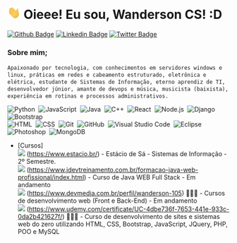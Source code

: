 

<!--
**wandersoncsouza/wandersoncsouza** is a ✨ _special_ ✨ repository because its `README.md` (this file) appears on your GitHub profile.

Here are some ideas to get you started:

- 🔭 I’m currently working on ...
- 🌱 I’m currently learning ...
- 👯 I’m looking to collaborate on ...
- 🤔 I’m looking for help with ...
- 💬 Ask me about ...
- 📫 How to reach me: ...
- 😄 Pronouns: ...
- ⚡ Fun fact: ...
-->

# <img src="https://raw.githubusercontent.com/ABSphreak/ABSphreak/master/gifs/Hi.gif" width="30px"> Oieee! Eu sou, Wanderson CS! :D

[![Github Badge](https://img.shields.io/badge/-Github-000?style=flat-square&logo=Github&logoColor=white&link=https://github.com/wandersoncsouza)](https://github.com/wandersoncsouza)
[![Linkedin Badge](https://img.shields.io/badge/-LinkedIn-blue?style=flat-square&logo=Linkedin&logoColor=white&link=https://www.linkedin.com/in/wanderson-costa-souza-8a9a8868/)](https://www.linkedin.com/in/wanderson-costa-souza-8a9a8868/)
[![Twitter Badge](https://img.shields.io/badge/-Twitter-1ca0f1?style=flat-square&labelColor=1ca0f1&logo=twitter&logoColor=white&link=https://twitter.com/wanderneguinho)](https://twitter.com/wanderneguinho)

### Sobre mim;
    Apaixonado por tecnologia, com conhecimentos em servidores windows e linux, práticas em redes e cabeamento estruturado, eletrônica e elétrica, estudante de Sistemas de Informação, eterno aprendiz de TI, desenvolvedor júnior, amante de devops e música, musicista (baixista), experiência em rotinas e processos administrativos.

![Python](https://img.shields.io/badge/-Python-05122A?style=flat&logo=python)&nbsp;
![JavaScript](https://img.shields.io/badge/-JavaScript-05122A?style=flat&logo=javascript)&nbsp;
![Java](https://img.shields.io/badge/-Java-05122A?style=flat&logo=Java&logoColor=FFA518)&nbsp;
![C++](https://img.shields.io/badge/-C++-05122A?style=flat&logo=C%2B%2B&logoColor=00599C)&nbsp;
![React](https://img.shields.io/badge/-React-05122A?style=flat&logo=react)&nbsp;
![Node.js](https://img.shields.io/badge/-Node.js-05122A?style=flat&logo=node.js)&nbsp;
![Django](https://img.shields.io/badge/-Django-05122A?style=flat&logo=django&logoColor=092E20)&nbsp;
![Bootstrap](https://img.shields.io/badge/-Bootstrap-05122A?style=flat&logo=bootstrap&logoColor=563D7C)\
![HTML](https://img.shields.io/badge/-HTML-05122A?style=flat&logo=HTML5)&nbsp;
![CSS](https://img.shields.io/badge/-CSS-05122A?style=flat&logo=CSS3&logoColor=1572B6)&nbsp;
![Git](https://img.shields.io/badge/-Git-05122A?style=flat&logo=git)&nbsp;
![GitHub](https://img.shields.io/badge/-GitHub-05122A?style=flat&logo=github)&nbsp;
![Visual Studio Code](https://img.shields.io/badge/-Visual%20Studio%20Code-05122A?style=flat&logo=visual-studio-code&logoColor=007ACC)&nbsp;
![Eclipse](https://img.shields.io/badge/-Eclipse-05122A?style=flat&logo=eclipse-ide&logoColor=2C2255)\
![Photoshop](https://img.shields.io/badge/-Photoshop-05122A?style=flat&logo=adobe-photoshop)&nbsp;
![MongoDB](https://img.shields.io/badge/-MongoDB-333333?style=flat&logo=mongodb)

- [Cursos] <br>
    <img src="https://images.educamaisbrasil.com.br/content/superior/instituicao/logo/g/estacio.png" width="15px" heigth="15px">
   (https://www.estacio.br/) - Estácio de Sá - Sistemas de Informação - 2º Semestre.<br>
   <img src="https://seeklogo.com/images/J/java-logo-7F8B35BAB3-seeklogo.com.png" width="15px" heigth="15px">
   (https://www.jdevtreinamento.com.br/formacao-java-web-profissional/index.html) - Curso de Java WEB Full Stack - Em andamento<br>
   <img src="https://arquivo.devmedia.com.br/marketing/img/logo-devmedia.png" width="15px" heigth="15px">
   (https://www.devmedia.com.br/perfil/wanderson-105) 👨🏼‍🏫 - Cursos de desenvolvimento web (Front e Back-End) - Em andamento <br>
   <img src="https://s3.amazonaws.com/thinkific-import/220759/AaQOupKTMCZDEzzmIaSR_SO-LOGO-300.png" width="15px" heigth="15px">
   (https://www.udemy.com/certificate/UC-4dbe736f-7653-441e-933c-0da2b421627f/) 👨🏼‍🏫 - Curso de desenvolvimento de sites e sistemas web do zero utilizando HTML, CSS, Bootstrap, JavaScript, JQuery, PHP, POO e MySQL


   
